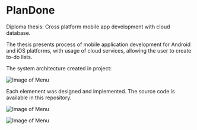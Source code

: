 # PlanDone


Diploma thesis: Cross platform mobile app development with cloud database. 


The thesis presents process of mobile application development for Android and iOS platforms, with usage of cloud services, allowing the user to create to-do lists. 

The system architecture created in project:

![Image of Menu](https://github.com/BenedyktDuch/PlanDone/blob/master/Presentation/SystemArchitecture)

Each elemenent was designed and implemented. The source code is available in this repository. 

![Image of Menu](https://github.com/BenedyktDuch/PlanDone/blob/master/Presentation/MenuListView%20%E2%80%94%20kopia.JPG)

![Image of Menu](https://github.com/BenedyktDuch/PlanDone/blob/master/Presentation/iOS)

